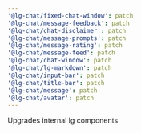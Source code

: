 ```yaml
---
'@lg-chat/fixed-chat-window': patch
'@lg-chat/message-feedback': patch
'@lg-chat/chat-disclaimer': patch
'@lg-chat/message-prompts': patch
'@lg-chat/message-rating': patch
'@lg-chat/message-feed': patch
'@lg-chat/chat-window': patch
'@lg-chat/lg-markdown': patch
'@lg-chat/input-bar': patch
'@lg-chat/title-bar': patch
'@lg-chat/message': patch
'@lg-chat/avatar': patch
---
```


Upgrades internal lg components
